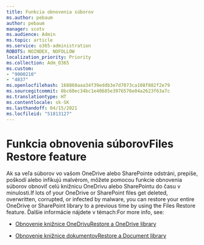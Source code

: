 ```yaml
---
title: Funkcia obnovenia súborov
ms.author: pebaum
author: pebaum
manager: scotv
ms.audience: Admin
ms.topic: article
ms.service: o365-administration
ROBOTS: NOINDEX, NOFOLLOW
localization_priority: Priority
ms.collection: Adm_O365
ms.custom:
- "9000210"
- "4837"
ms.openlocfilehash: 168860aaa34f39eddb3e7d7073ca108f882f2e79
ms.sourcegitcommit: 8bc60ec34bc1e40685e3976576e04a2623f63a7c
ms.translationtype: HT
ms.contentlocale: sk-SK
ms.lasthandoff: 04/15/2021
ms.locfileid: "51813127"
---
```

# <a name="files-restore-feature"></a><span data-ttu-id="88297-102">Funkcia obnovenia súborov</span><span class="sxs-lookup"><span data-stu-id="88297-102">Files Restore feature</span></span>

<span data-ttu-id="88297-103">Ak sa veľa súborov vo vašom OneDrive alebo SharePointe odstráni, prepíše, poškodí alebo infikujú malvérom, môžete pomocou funkcie obnovenia súborov obnoviť celú knižnicu OneDrivu alebo SharePointu do času v minulosti.</span><span class="sxs-lookup"><span data-stu-id="88297-103">If lots of your OneDrive or SharePoint files get deleted, overwritten, corrupted, or infected by malware, you can restore your entire OneDrive or SharePoint library to a previous time by using the Files Restore feature.</span></span> <span data-ttu-id="88297-104">Ďalšie informácie nájdete v témach:</span><span class="sxs-lookup"><span data-stu-id="88297-104">For more info, see:</span></span>

- [<span data-ttu-id="88297-105">Obnovenie knižnice OneDrivu</span><span class="sxs-lookup"><span data-stu-id="88297-105">Restore a OneDrive library</span></span>](https://support.office.com/article/restore-your-onedrive-fa231298-759d-41cf-bcd0-25ac53eb8a150)

- [<span data-ttu-id="88297-106">Obnovenie knižnice dokumentov</span><span class="sxs-lookup"><span data-stu-id="88297-106">Restore a Document library</span></span>](https://support.office.com/article/restore-a-document-library-317791c3-8bd0-4dfd-8254-3ca90883d39a)
